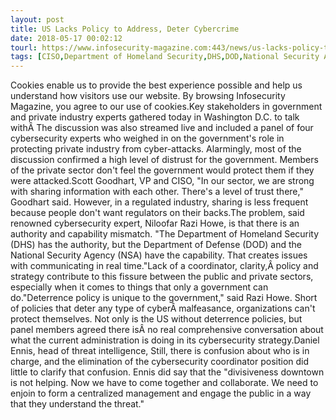 ```yaml
---
layout: post
title: US Lacks Policy to Address, Deter Cybercrime
date: 2018-05-17 00:02:12
tourl: https://www.infosecurity-magazine.com:443/news/us-lacks-policy-to-deter-cyber/
tags: [CISO,Department of Homeland Security,DHS,DOD,National Security Agency,NSA]
---
```

Cookies enable us to provide the best experience possible and help us understand how visitors use our website. By browsing Infosecurity Magazine, you agree to our use of cookies.Key stakeholders in government and private industry experts gathered today in Washington D.C. to talk withÂ The discussion was also streamed live and included a panel of four cybersecurity experts who weighed in on the government's role in protecting private industry from cyber-attacks. Alarmingly, most of the discussion confirmed a high level of distrust for the government. Members of the private sector don't feel the government would protect them if they were attacked.Scott Goodhart, VP and CISO, "In our sector, we are strong with sharing information with each other. There's a level of trust there," Goodhart said. However, in a regulated industry, sharing is less frequent because people don't want regulators on their backs.The problem, said renowned cybersecurity expert, Niloofar Razi Howe, is that there is an authority and capability mismatch. "The Department of Homeland Security (DHS) has the authority, but the Department of Defense (DOD) and the National Security Agency (NSA) have the capability. That creates issues with communicating in real time."Lack of a coordinator, clarity,Â policy and strategy contribute to this fissure between the public and private sectors, especially when it comes to things that only a government can do."Deterrence policy is unique to the government," said Razi Howe. Short of policies that deter any type of cyberÂ malfeasance, organizations can't protect themselves. Not only is the US without deterrence policies, but panel members agreed there isÂ no real comprehensive conversation about what the current administration is doing in its cybersecurity strategy.Daniel Ennis, head of threat intelligence, Still, there is confusion about who is in charge, and the elimination of the cybersecurity coordinator position did little to clarify that confusion. Ennis did say that the "divisiveness downtown is not helping. Now we have to come together and collaborate. We need to enjoin to form a centralized management and engage the public in a way that they understand the threat."